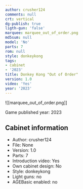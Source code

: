 ```yaml
---
author: crusher124
comments: null
crt: vertical
dg-publish: true
ligth-gun: 'false'
marquee: marquee_out_of_order.png
md5sum: null
model: 'No'
parts: 7
rom: null
style: donkeykong
tags:
- cabinet
- '2023'
title: Donkey Kong "Out of Order"
version: 1.0
video: 'Yes'
year: '2023'
---
```


![[marquee_out_of_order.png]]

Game published year: 2023

## Cabinet information

- Author: crusher124
- File: None
- Version: 1.0
- Parts: 7
- Introduction video: Yes
- Own cabinet design: No
- Style: donkeykong
- Light guns: no
- AGEBasic enabled: no

